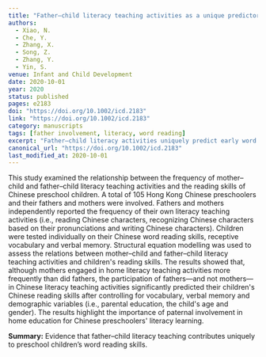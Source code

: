 ```yaml
---
title: "Father–child literacy teaching activities as a unique predictor of Chinese preschool children's word reading skills"
authors:
  - Xiao, N.
  - Che, Y.
  - Zhang, X.
  - Song, Z.
  - Zhang, Y.
  - Yin, S.
venue: Infant and Child Development
date: 2020-10-01
year: 2020
status: published
pages: e2183
doi: "https://doi.org/10.1002/icd.2183"
link: "https://doi.org/10.1002/icd.2183"
category: manuscripts
tags: [father involvement, literacy, word reading]
excerpt: "Father–child literacy activities uniquely predict early word reading."
canonical_url: "https://doi.org/10.1002/icd.2183"
last_modified_at: 2020-10-01
---
```


This study examined the relationship between the frequency of mother–child and father–child literacy teaching activities and the reading skills of Chinese preschool children. A total of 105 Hong Kong Chinese preschoolers and their fathers and mothers were involved. Fathers and mothers independently reported the frequency of their own literacy teaching activities (i.e., reading Chinese characters, recognizing Chinese characters based on their pronunciations and writing Chinese characters). Children were tested individually on their Chinese word reading skills, receptive vocabulary and verbal memory. Structural equation modelling was used to assess the relations between mother–child and father–child literacy teaching activities and children's reading skills. The results showed that, although mothers engaged in home literacy teaching activities more frequently than did fathers, the participation of fathers—and not mothers—in Chinese literacy teaching activities significantly predicted their children's Chinese reading skills after controlling for vocabulary, verbal memory and demographic variables (i.e., parental education, the child's age and gender). The results highlight the importance of paternal involvement in home education for Chinese preschoolers' literacy learning.

**Summary:** Evidence that father–child literacy teaching contributes uniquely to preschool children’s word reading skills.
